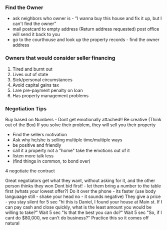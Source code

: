 ### Find the Owner

- ask neighbors who owner is - "I wanna buy this house and fix it up, but I can't find the owner"
- mail postcard to empty address (Return address requested) post office will send it back to you
- go to the courthouse and look up the property records - find the owner address

### Owners that would consider seller financing

1. Tired and burnt out
2. Lives out of state
3. Sick/personal circumstances
4. Avoid capital gains tax
5. Lare pre-payment penalty on loan
6. Has property management problems

### Negotiation Tips

Buy based on Numbers - Dont get emotionally attached!!
Be creative (Think out of the Box)
If you solve their problem, they will sell you their property

- Find the sellers motivation
- Ask why he/she is selling multiple time/multiple ways
- be positive and friendly
- call it a property not a "home" take the emotions out of it
- listen more talk less
- (find things in common, to bond over)

4 negotiate the contract

Great negotiators get what they want, without asking for it, and the other person thinks they won
Dont bid first! - let them bring a number to the table first (whats your lowest offer?)
Do it over the phone - its faster (use body languaage still - shake your head no - it sounds negative)
They give a price - you stay silent for 5 sec
"hi this is Daniel, I found your house at Main st. If I can pay cash and close quickly, what is the least amount you would be willing to take?"
Wait 5 sec "Is that the best you can do?"
Wait 5 sec "So, if I cant do \$80,000, we can't do business?"
Practice this so it comes off natural
